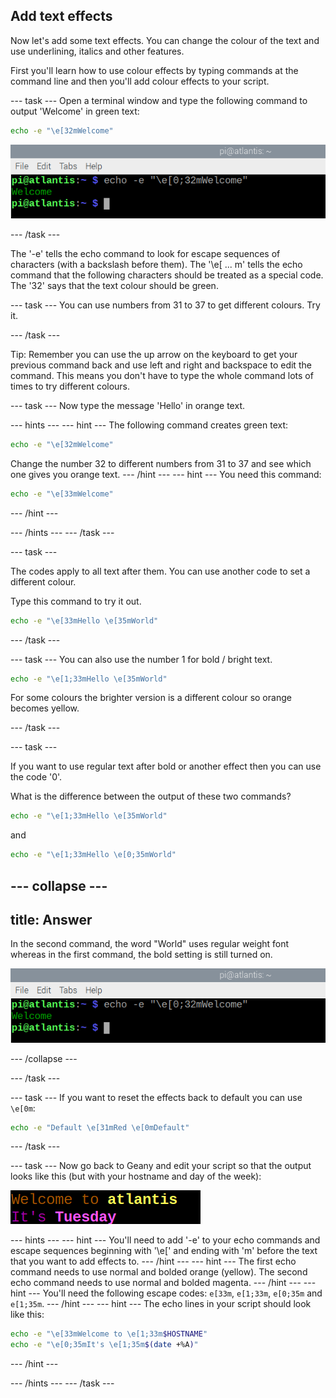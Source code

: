 ## Add text effects

Now let's add some text effects. You can change the colour of the text and use underlining, italics and other features. 

First you'll learn how to use colour effects by typing commands at the command line and then you'll add colour effects to your script. 

--- task ---
Open a terminal window and type the following command to output 'Welcome' in green text:

```bash
echo -e "\e[32mWelcome"
```
![Welcome text in green](images/command-green-text.png)

--- /task ---

The '-e' tells the echo command to look for escape sequences of characters (with a backslash before them).
The '\e[ ... m' tells the echo command that the following characters should be treated as a special code.
The '32' says that the text colour should be green.

--- task ---
You can use numbers from 31 to 37 to get different colours. Try it. 

--- /task ---

Tip: Remember you can use the up arrow on the keyboard to get your previous command back and use left and right and backspace to edit the command. This means you don't have to type the whole command lots of times to try different colours. 

--- task ---
Now type the message 'Hello' in orange text.

--- hints ---
--- hint ---
The following command creates green text:

```bash
echo -e "\e[32mWelcome"
```

Change the number 32 to different numbers from 31 to 37 and see which one gives you orange text.
--- /hint ---
--- hint ---
You need this command:
```bash
echo -e "\e[33mWelcome"
```
--- /hint ---

--- /hints ---
--- /task ---


--- task ---

The codes apply to all text after them. You can use another code to set a different colour. 

Type this command to try it out.

```bash
echo -e "\e[33mHello \e[35mWorld"
```

--- /task ---

--- task ---
You can also use the number 1 for bold / bright text.

```bash
echo -e "\e[1;33mHello \e[35mWorld"
```

For some colours the brighter version is a different colour so orange becomes yellow. 

--- /task ---

--- task ---

If you want to use regular text after bold or another effect then you can use the code '0'. 

What is the difference between the output of these two commands?

```bash
echo -e "\e[1;33mHello \e[35mWorld"
```

and

```bash
echo -e "\e[1;33mHello \e[0;35mWorld"
```


--- collapse ---
---
title: Answer
---

In the second command, the word "World" uses regular weight font whereas in the first command, the bold setting is still turned on.

![Welcome text in green](images/command-green-text.png)

--- /collapse ---

--- /task ---

--- task ---
If you want to reset the effects back to default you can use `\e[0m`:

```bash
echo -e "Default \e[31mRed \e[0mDefault"
```

--- /task ---

--- task ---
Now go back to Geany and edit your script so that the output looks like this (but with your hostname and day of the week): 

![coloured welcome message](images/command-welcome-coloured.png)

--- hints ---
--- hint ---
You'll need to add '-e' to your echo commands and escape sequences beginning with '\e[' and ending with 'm' before the text that you want to add effects to.
--- /hint ---
--- hint ---
The first echo command needs to use normal and bolded orange (yellow). The second echo command needs to use normal and bolded magenta.
--- /hint ---
--- hint ---
You'll need the following escape codes: `e[33m`, `e[1;33m`, `e[0;35m` and `e[1;35m`.
--- /hint ---
--- hint ---
The echo lines in your script should look like this:

```bash
echo -e "\e[33mWelcome to \e[1;33m$HOSTNAME"
echo -e "\e[0;35mIt's \e[1;35m$(date +%A)"
```

--- /hint ---

--- /hints ---
--- /task ---


